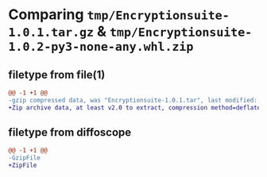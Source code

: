 # Comparing `tmp/Encryptionsuite-1.0.1.tar.gz` & `tmp/Encryptionsuite-1.0.2-py3-none-any.whl.zip`

## filetype from file(1)

```diff
@@ -1 +1 @@
-gzip compressed data, was "Encryptionsuite-1.0.1.tar", last modified: Sun Apr 21 20:27:01 2024, max compression
+Zip archive data, at least v2.0 to extract, compression method=deflate
```

## filetype from diffoscope

```diff
@@ -1 +1 @@
-GzipFile
+ZipFile
```

